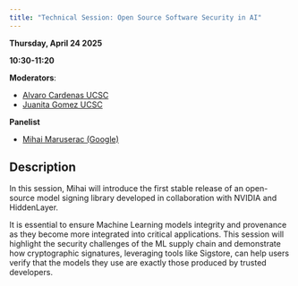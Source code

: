 ```yaml
---
title: "Technical Session: Open Source Software Security in AI"
---
```


**Thursday, April 24 2025**

**10:30-11:20**

**Moderators**:

- [Alvaro Cardenas UCSC](../speakers/alvaro-cardenas.md)
- [Juanita Gomez UCSC](../speakers/juanita-gomez.md)

**Panelist**

- [Mihai Maruserac (Google)](../speakers/mihai-maruseac.md)

## Description

In this session, Mihai will introduce the first stable release of an open-source model signing library developed in collaboration with NVIDIA and HiddenLayer.

It is essential to ensure Machine Learning models integrity and provenance as they become more integrated into critical applications. This session will highlight the security challenges of the ML supply chain and demonstrate how cryptographic signatures, leveraging tools like Sigstore, can help users verify that the models they use are exactly those produced by trusted developers.
